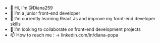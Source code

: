 - 👋 Hi, I’m @Diana259
- 👀 I’m a junior front-end developer 
- 🌱 I’m currently learning React Js and  improve my fornt-end developer skills
- 💞️ I’m looking to collaborate on front-end development projects
- 📫 How to reach me : -> linkedin.com/in/diana-popa

<!---
Diana259/Diana259 is a ✨ special ✨ repository because its `README.md` (this file) appears on your GitHub profile.
You can click the Preview link to take a look at your changes.
--->
